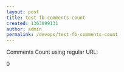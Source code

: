 ```yaml
---
layout: post
title: test fb-comments-count
created: 1363099131
author: admin
permalink: /devops/test-fb-comments-count
---
```

<p>Comments Count using regular URL:</p>
<div class="fb-comments-count" data-href="<?php global $base_url; print $base_url .'/'. drupal_get_path_alias('node/' .  $node->nid); ?>">
	0</div>
<div id="fb-root">
	&nbsp;</div>
<script>(function(d, s, id) {
  var js, fjs = d.getElementsByTagName(s)[0];
  if (d.getElementById(id)) return;
  js = d.createElement(s); js.id = id;
  js.src = "//connect.facebook.net/en_US/all.js#xfbml=1";
  fjs.parentNode.insertBefore(js, fjs);
}(document, 'script', 'facebook-jssdk'));</script>
